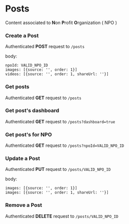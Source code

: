# Posts

Content associated to **N**on **P**rofit **O**rganization ( NPO )

### Create a Post

Authenticated **POST** request to `/posts`

body:

```
npoId: VALID_NPO_ID
images: [{source: '', order: 1}]
videos: [{source: '', order: 1, shareUrl: ''}]
```

### Get posts

Authenticated **GET** request to `/posts`

### Get post's dashboard

Authenticated **GET** request to `/posts?dashboard=true`

### Get post's for NPO

Authenticated **GET** request to `/posts?npoId=VALID_NPO_ID`

### Update a Post

Authenticated **PUT** request to `/posts/VALID_NPO_ID`

body:

```
images: [{source: '', order: 1}]
images: [{source: '', order: 1, shareUrl: ''}]
```

### Remove a Post

Authenticated **DELETE** request to `/posts/VALID_NPO_ID`
